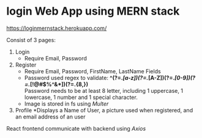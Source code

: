 # login Web App using MERN stack
https://loginmernstack.herokuapp.com/

Consist of 3 pages:
1. Login
    * Require Email, Password  
2. Register
    * Require Email, Password, FirstName, LastName Fields  
    * Password used regex to validate: **^(?=.*[a-z])(?=.*[A-Z])(?=.*[0-9])(?=.*[!@#\$%\^&\*])(?=.{8,})** <br />
      Password needs to be at least 8 letter, including 1 uppercase, 1 lowercase, 1 number and 1 special character.
    * Image is stored in fs using *Multer*
3. Profile
    *Displays a Name of User, a picture used when registered, and an email address of an user
  
React frontend communicate with backend using *Axios*

